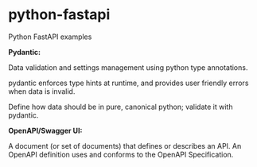 # python-fastapi
Python FastAPI examples

**Pydantic:**

Data validation and settings management using python type annotations.

pydantic enforces type hints at runtime, and provides user friendly errors when data is invalid.

Define how data should be in pure, canonical python; validate it with pydantic.

**OpenAPI/Swagger UI:**

A document (or set of documents) that defines or describes an API. An OpenAPI definition uses and conforms 
to the OpenAPI Specification.